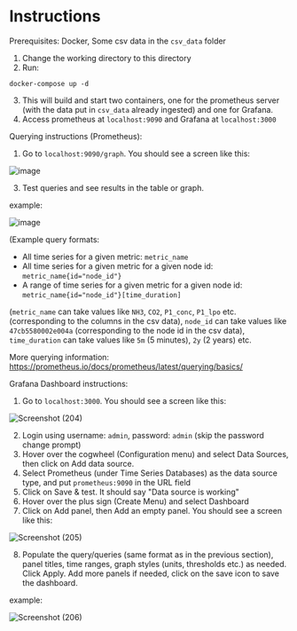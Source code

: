 # Instructions

Prerequisites:
Docker, Some csv data in the `csv_data` folder

1. Change the working directory to this directory
2. Run:
```console
docker-compose up -d
```
3. This will build and start two containers, one for the prometheus server (with the data put in `csv_data` already ingested) and one for Grafana.
4. Access prometheus at `localhost:9090` and Grafana at `localhost:3000`

Querying instructions (Prometheus):

1. Go to `localhost:9090/graph`. You should see a screen like this:

![image](https://user-images.githubusercontent.com/60592738/138327376-0cb13fe6-3cb3-4cca-8059-fe828a9b8c47.png)

3. Test queries and see results in the table or graph.

example:

![image](https://user-images.githubusercontent.com/60592738/138327588-6af7fff8-bc0f-41fc-a86d-d56b822c39bd.png)

(Example query formats:
- All time series for a given metric: `metric_name`
- All time series for a given metric for a given node id: `metric_name{id="node_id"}`
- A range of time series for a given metric for a given node id: `metric_name{id="node_id"}[time_duration]`

(`metric_name` can take values like `NH3`, `CO2`, `P1_conc`, `P1_lpo` etc. (corresponding to the columns in the csv data), `node_id` can take values like `47cb5580002e004a` (corresponding to the node id in the csv data), `time_duration` can take values like `5m` (5 minutes), `2y` (2 years) etc.

More querying information: https://prometheus.io/docs/prometheus/latest/querying/basics/

Grafana Dashboard instructions:

1. Go to `localhost:3000`. You should see a screen like this:

![Screenshot (204)](https://user-images.githubusercontent.com/60592738/142471407-669b6b1f-3e28-474e-9ae2-fecfe7fee189.png)

2. Login using username: `admin`, password: `admin` (skip the password change prompt)
3. Hover over the cogwheel (Configuration menu) and select Data Sources, then click on Add data source. 
4. Select Prometheus (under Time Series Databases) as the data source type, and put `prometheus:9090` in the URL field
5. Click on Save & test. It should say "Data source is working"
6. Hover over the plus sign (Create Menu) and select Dashboard
7. Click on Add panel, then Add an empty panel. You should see a screen like this:

![Screenshot (205)](https://user-images.githubusercontent.com/60592738/142473087-d9f10adb-3770-48c6-9222-178fca50c641.png)

8. Populate the query/queries (same format as in the previous section), panel titles, time ranges, graph styles (units, thresholds etc.) as needed. Click Apply. Add more panels if needed, click on the save icon to save the dashboard.

example:

![Screenshot (206)](https://user-images.githubusercontent.com/60592738/142475802-ff60f9f1-7b58-4ac2-94e7-e35d97aff255.png)
